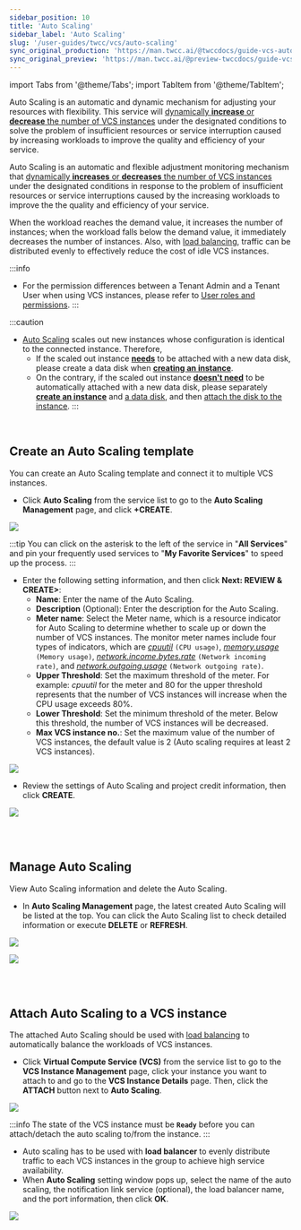 ```yaml
---
sidebar_position: 10
title: 'Auto Scaling'
sidebar_label: 'Auto Scaling'
slug: '/user-guides/twcc/vcs/auto-scaling'
sync_original_production: 'https://man.twcc.ai/@twccdocs/guide-vcs-auto-sacling-zh'
sync_original_preview: 'https://man.twcc.ai/@preview-twccdocs/guide-vcs-auto-sacling-zh'
---
```


import Tabs from '@theme/Tabs';
import TabItem from '@theme/TabItem';

Auto Scaling is an automatic and dynamic mechanism for adjusting your resources with flexibility. This service will <ins>dynamically **increase** or **decrease** the number of VCS instances</ins> under the designated conditions to solve the problem of insufficient resources or service interruption caused by increasing workloads to improve the quality and efficiency of your service.

Auto Scaling is an automatic and flexible adjustment monitoring mechanism that <ins>dynamically **increases** or **decreases** the number of VCS instances</ins> under the designated conditions in response to the problem of insufficient resources or service interruptions caused by the increasing workloads to improve the the quality and efficiency of your service.

When the workload reaches the demand value, it increases the number of instances; when the workload falls below the demand value, it immediately decreases the number of instances. Also, with [load balancing](/user-guides/twcc/vcs/lbs.md), traffic can be distributed evenly to effectively reduce the cost of idle VCS instances.

:::info
- For the permission differences between a Tenant Admin and a Tenant User when using VCS instances, please refer to [<ins>User roles and permissions</ins>](https://man.twcc.ai/@twsdocs/role-main-en).
:::

:::caution
- [<ins>Auto Scaling</ins>](/user-guides/twcc/vcs/auto-scaling.md) scales out new instances whose configuration is identical to the connected instance. Therefore,
    - If the scaled out instance <ins>**needs**</ins> to be attached with a new data disk, please create a data disk when **[<ins>creating an instance</ins>](/docs/user-guides/twcc/vcs/instances/create-instances)**.
    - On the contrary, if the scaled out instance <ins>**doesn't need**</ins> to be automatically attached with a new data disk, please separately **[<ins>create an instance</ins>](/docs/user-guides/twcc/vcs/instances/create-instances)** and [<ins>a data disk</ins>](/user-guides/twcc/vcs/vds/data-disks/create/create-data-disks.md), and then [<ins>attach the disk to the instance</ins>](/user-guides/twcc/vcs/vds/data-disks/details/view-attach-delete-data-disk.md).
:::


<br/>


## Create an Auto Scaling template

You can create an Auto Scaling template and connect it to multiple VCS instances.

<Tabs>

<TabItem value="TWCC Portal" label="TWCC Portal">

* Click **Auto Scaling** from the service list to go to the **Auto Scaling Management** page, and click **+CREATE**.

![](https://cos.twcc.ai/SYS-MANUAL/uploads/upload_6668cf5d5b790061f3efb1764915cd95.png)

:::tip
You can click on the asterisk to the left of the service in "**All Services**" <i class="fa fa-star-o" aria-hidden="true"></i> and pin your frequently used services to "**My Favorite Services**" to speed up the process.
:::

* Enter the following setting information, and then click **Next: REVIEW & CREATE>**:
    * **Name**: Enter the name of the Auto Scaling.
    * **Description** (Optional): Enter the description for the Auto Scaling.
    * **Meter name**: Select the Meter name, which is a resource indicator for Auto Scaling to determine whether to scale up or down the number of VCS instances. The monitor meter names include four types of indicators, which are <ins>*cpuutil*</ins> `(CPU usage)`, <ins>*memory.usage*</ins> ` (Memory usage)`, <ins>*network.income.bytes.rate*</ins> `(Network incoming rate)`, and <ins>*network.outgoing.usage*</ins> `(Network outgoing rate)`.
    * **Upper Threshold**: Set the maximum threshold of the meter. For example: *cpuutil* for the meter and 80 for the upper threshold represents that the number of VCS instances will increase when the CPU usage exceeds 80%.
    * **Lower Threshold**: Set the minimum threshold of the meter. Below this threshold, the number of VCS instances will be decreased.
    * **Max VCS instance no.**: Set the maximum value of the number of VCS instances, the default value is 2 (Auto scaling requires at least 2 VCS instances).

![](https://cos.twcc.ai/SYS-MANUAL/uploads/upload_2468e0c6bb5e1d80fcfae77b33ddb335.png)

* Review the settings of Auto Scaling and project credit information, then click **CREATE**.

![](https://cos.twcc.ai/SYS-MANUAL/uploads/upload_2c81f304e7d0ed9ef2755486f4367831.png)

</TabItem>

<TabItem value="TWCC CLI" label="TWCC CLI (Not yet supported)">

<br/>

</TabItem>

</Tabs>

<br/>


## Manage Auto Scaling

View Auto Scaling information and delete the Auto Scaling.

<Tabs>

<TabItem value="TWCC Portal" label="TWCC Portal">


* In **Auto Scaling Management** page, the latest created Auto Scaling will be listed at the top. You can click the Auto Scaling list to check detailed information or execute **DELETE** or **REFRESH**.

![](https://cos.twcc.ai/SYS-MANUAL/uploads/upload_e46aa8208dc29a30821ea4fa7f8f6dbb.png)

![](https://cos.twcc.ai/SYS-MANUAL/uploads/upload_64ba47a730a26a9ece85b89dd290542c.png)

</TabItem>

<TabItem value="TWCC CLI" label="TWCC CLI (Not yet supported)">

<br/>

</TabItem>

</Tabs>


<br/>


## Attach Auto Scaling to a VCS instance

The attached Auto Scaling should be used with [load balancing](/user-guides/twcc/vcs/lbs.md) to automatically balance the workloads of VCS instances.

<Tabs>

<TabItem value="TWCC Portal" label="TWCC Portal">

*  Click **Virtual Compute Service (VCS)** from the service list to go to the **VCS Instance Management** page, click your instance you want to attach to and go to the **VCS Instance Details** page. Then, click the **ATTACH** button next to **Auto Scaling**.

![](https://cos.twcc.ai/SYS-MANUAL/uploads/upload_d372632414a0a2eae74be0211cf1ea2d.png)

:::info
The state of the VCS instance must be **`Ready`** before you can attach/detach the auto scaling to/from the instance.
:::

* Auto scaling has to be used with **load balancer** to evenly distribute traffic to each VCS instances in the group to achieve high service availability. 
* When **Auto Scaling** setting window pops up, select the name of the auto scaling, the notification link service (optional), the load balancer name, and the port information, then click **OK**.

![](https://cos.twcc.ai/SYS-MANUAL/uploads/upload_e7e39b4be93690f8cf382fb89b71364c.png)

</TabItem>

<TabItem value="TWCC CLI" label="TWCC CLI (Not yet supported)">

<br/>

</TabItem>

</Tabs>
